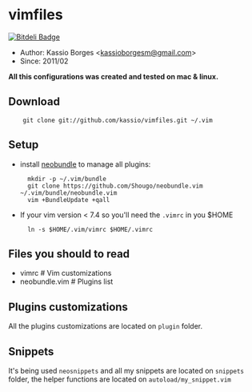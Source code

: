# vimfiles

[![Bitdeli Badge](https://d2weczhvl823v0.cloudfront.net/kassio/vimfiles/trend.png)](https://bitdeli.com/free "Bitdeli Badge")

* Author: Kassio Borges <<kassioborgesm@gmail.com>>
* Since: 2011/02

<b>All this configurations was created and tested on mac & linux.</b>

## Download

        git clone git://github.com/kassio/vimfiles.git ~/.vim

## Setup

* install [neobundle](https://github.com/Shougo/neobundle.vim) to manage all
plugins:

        mkdir -p ~/.vim/bundle
        git clone https://github.com/Shougo/neobundle.vim ~/.vim/bundle/neobundle.vim
        vim +BundleUpdate +qall

* If your vim version < 7.4 so you'll need the `.vimrc` in you $HOME

        ln -s $HOME/.vim/vimrc $HOME/.vimrc

## Files you should to read

* vimrc         # Vim customizations
* neobundle.vim # Plugins list

## Plugins customizations

All the plugins customizations are located on `plugin` folder.

## Snippets

It's being used `neosnippets` and all my snippets are located on `snippets`
folder, the helper functions are located on `autoload/my_snippet.vim`
